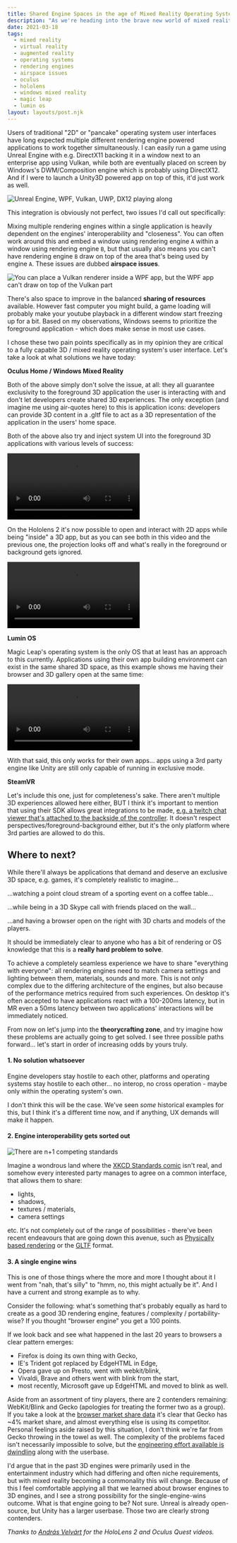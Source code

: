 ```yaml
---
title: Shared Engine Spaces in the age of Mixed Reality Operating Systems
description: "As we're heading into the brave new world of mixed reality, one of the larger software issues facing everyone has yet to be addressed: shared engine spaces."
date: 2021-03-18
tags:
  - mixed reality
  - virtual reality
  - augmented reality
  - operating systems
  - rendering engines
  - airspace issues
  - oculus
  - hololens
  - windows mixed reality
  - magic leap
  - lumin os
layout: layouts/post.njk
---
```

Users of traditional "2D" or "pancake" operating system user interfaces have long expected multiple different rendering engine powered applications to work together simultaneously. I can easily run a game using Unreal Engine with e.g. DirectX11 backing it in a window next to an enterprise app using Vulkan, while both are eventually placed on screen by Windows's DWM/Composition engine which is probably using DirectX12. And if I were to launch a Unity3D powered app on top of this, it'd just work as well. 

![Unreal Engine, WPF, Vulkan, UWP, DX12 playing along](/img/mrosengine/desktop.png)

This integration is obviously not perfect, two issues I'd call out specifically:

Mixing multiple rendering engines within a single application is heavily dependent on the engines' interoperability and "closeness". You can often work around this and embed a window using rendering engine `A` within a window using rendering engine `B`, but that usually also means you can't have rendering engine `B` draw on top of the area that's being used by engine `A`. These issues are dubbed **airspace issues**.

![You can place a Vulkan renderer inside a WPF app, but the WPF app can't draw on top of the Vulkan part](/img/mrosengine/airspace.png)

There's also space to improve in the balanced **sharing of resources** available. However fast computer you might build, a game loading will probably make your youtube playback in a different window start freezing up for a bit. Based on my observations, Windows seems to prioritize the foreground application - which does make sense in most use cases.

I chose these two pain points specifically as in my opinion they are critical to a fully capable 3D / mixed reality operating system's user interface. Let's take a look at what solutions we have today:

**Oculus Home / Windows Mixed Reality**

Both of the above simply don't solve the issue, at all: they all guarantee exclusivity to the foreground 3D application the user is interacting with and don't let developers create shared 3D experiences. The only exception (and imagine me using air-quotes here) to this is application icons: developers can provide 3D content in a .gltf file to act as a 3D representation of the application in the users' home space.

Both of the above also try and inject system UI into the foreground 3D applications with various levels of success:

![Quest System UI in an app](/img/mrosengine/quest.mp4)

On the Hololens 2 it's now possible to open and interact with 2D apps while being "inside" a 3D app, but as you can see both in this video and the previous one, the projection looks off and what's really in the foreground or background gets ignored.

![HoloLens 2D app overlay in a 3D app](/img/mrosengine/winmr.mp4)

**Lumin OS**

Magic Leap's operating system is the only OS that at least has an approach to this currently. Applications using their own app building environment can exist in the same shared 3D space, as this example shows me having their browser and 3D gallery open at the same time: 

![Lumin OS multiple 3D apps](/img/mrosengine/magicleap.mp4)

With that said, this only works for their own apps… apps using a 3rd party engine like Unity are still only capable of running in exclusive mode.

**SteamVR**

Let's include this one, just for completeness's sake. There aren't multiple 3D experiences allowed here either, BUT I think it's important to mention that using their SDK allows great integrations to be made, [e.g. a twitch chat viewer that's attached to the backside of the controller](https://store.steampowered.com/app/586210/OVRdrop/). It doesn't respect perspectives/foreground-background either, but it's the only platform where 3rd parties are allowed to do this.

## Where to next? 

While there'll always be applications that demand and deserve an exclusive 3D space, e.g. games, it's completely realistic to imagine...

...watching a point cloud stream of a sporting event on a coffee table...

...while being in a 3D Skype call with friends placed on the wall...

...and having a browser open on the right with 3D charts and models of the players.

It should be immediately clear to anyone who has a bit of rendering or OS knowledge that this is a **really hard problem to solve**.

To achieve a completely seamless experience we have to share "everything with everyone": all rendering engines need to match camera settings and lighting between them, materials, sounds and more. This is not only complex due to the differing architecture of the engines, but also because of the performance metrics required from such experiences. On desktop it's often accepted to have applications react with a 100-200ms latency, but in MR even a 50ms latency between two applications' interactions will be immediately noticed.

From now on let's jump into the **theorycrafting zone**, and try imagine how these problems are actually going to get solved. I see three possible paths forward... let's start in order of increasing odds by yours truly.

#### 1. No solution whatsoever

Engine developers stay hostile to each other, platforms and operating systems stay hostile to each other... no interop, no cross operation - maybe only within the operating system's own. 

I don't think this will be the case. We've seen _some_ historical examples for this, but I think it's a different time now, and if anything, UX demands will make it happen.

#### 2. Engine interoperability gets sorted out

![There are n+1 competing standards](https://imgs.xkcd.com/comics/standards.png)

Imagine a wondrous land where the [XKCD Standards comic](https://xkcd.com/927/) isn't real, and somehow every interested party manages to agree on a common interface, that allows them to share:

- lights, 
- shadows,
- textures / materials,
- camera settings

etc. It's not completely out of the range of possibilities - there've been recent endeavours that are going down this avenue, such as [Physically based rendering](https://en.wikipedia.org/wiki/Physically_based_rendering) or the [GLTF](https://www.khronos.org/gltf/) format.

#### 3. A single engine wins

This is one of those things where the more and more I thought about it I went from "nah, that's silly" to "hmm, no, this might actually be it". And I have a current and strong example as to why.

Consider the following: what's something that's probably equally as hard to create as a good 3D rendering engine, features / complexity / portability-wise? If you thought "browser engine" you get a 100 points.

If we look back and see what happened in the last 20 years to browsers a clear pattern emerges:
- Firefox is doing its own thing with Gecko,
- IE's Trident got replaced by EdgeHTML in Edge,
- Opera gave up on Presto, went with webkit/blink,
- Vivaldi, Brave and others went with blink from the start,
- most recently, Microsoft gave up EdgeHTML and moved to blink as well.

Aside from an assortment of tiny players, there are 2 contenders remaining: WebKit/Blink and Gecko (apologies for treating the former two as a group). If you take a look at the [browser market share data](https://gs.statcounter.com/browser-market-share) it's clear that Gecko has ~4% market share, and almost everything else is using its competitor. Personal feelings aside raised by this situation, I don't think we're far from Gecko throwing in the towel as well. The complexity of the problems faced isn't necessarily impossible to solve, but the [engineering effort available is dwindling](https://arstechnica.com/information-technology/2020/08/firefox-maker-mozilla-lays-off-250-workers-says-covid-19-lowered-revenue/)  along with the userbase.

I'd argue that in the past 3D engines were primarily used in the entertainment industry which had differing and often niche requirements, but with mixed reality becoming a commonality this will change. Because of this I feel comfortable applying all that we learned about browser engines to 3D engines, and I see a strong possibility for the single-engine-wins outcome. What is that engine going to be? Not sure. Unreal is already open-source, but Unity has a larger userbase. Those two are clearly strong contenders.

_Thanks to [András Velvárt](https://twitter.com/vbandi) for the HoloLens 2 and Oculus Quest videos._